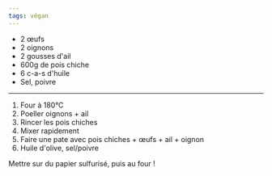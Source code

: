```yaml
---
tags: végan
---
```


- 2 œufs
- 2 oignons
- 2 gousses d'ail
- 600g de pois chiche
- 6 c-a-s d'huile
- Sel, poivre

---

1. Four à 180°C
2. Poeller oignons + ail
3. Rincer les pois chiches
4. Mixer rapidement
5. Faire une pate avec pois chiches + œufs + ail + oignon
6. Huile d'olive, sel/poivre

Mettre sur du papier sulfurisé, puis au four !
